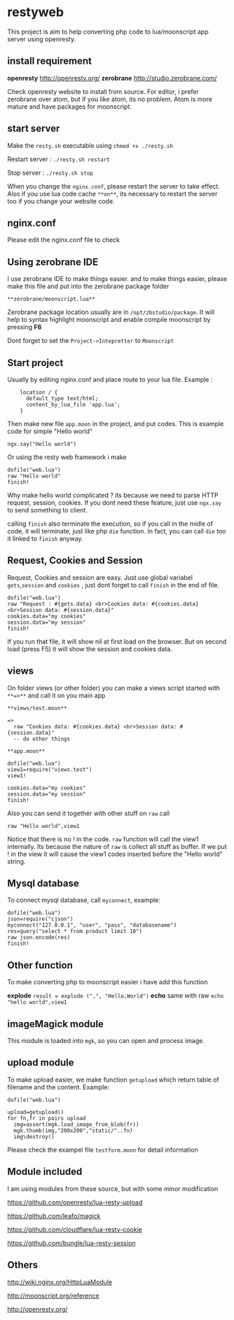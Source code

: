 # restyweb
This project is aim to help converting php code to lua/moonscript app server using openresty.
## install requirement
**openresty** http://openresty.org/
**zerobrane** http://studio.zerobrane.com/

Check openresty website to install from source. For editor, i prefer zerobrane over atom, but if you like atom, its no problem. Atom is more mature and have packages for moonscript.

## start server
Make the `resty.sh` executable using `chmod +x ./resty.sh`

Restart server : `./resty.sh restart`

Stop server : `./resty.sh stop`


When you change the `nginx.conf`, please restart the server to take effect. Also if you use lua code cache `**on**`, its necessary to restart the server too if you change your website code.

## nginx.conf
Please edit the nginx.conf file to check

## Using zerobrane IDE
I use zerobrane IDE to make things easier. and to make things easier, please make this file and put into the zerobrane package folder

`**zerobrane/moonscript.lua**`

Zerobrane package location usually are in `/opt/zbstudio/package`. It will help to syntax highlight moonscript and enable compile moonscript by pressing **F6**

Dont forget to set the `Project->Intepretter` to `Moonscript`

## Start project
Usually by editing nginx.conf and place route to your lua file. Example :

```
    location / {
      default_type text/html;
      content_by_lua_file 'app.lua';
    }
```

Then make new file `app.moon` in the project, and put codes. This is example code for simple "Hello world"

```
ngx.say("Hello world")
```

Or using the resty web framework i make

```
dofile("web.lua")
raw "Hello world"
finish!
```

Why make hello world complicated ? its because we need to parse HTTP request, session, cookies. If you dont need these feature, just use `ngx.say` to send something to client.

calling `finish` also terminate the execution, so if you call in the midle of code, it will terminate, just like php `die` function. In fact, you can call `die` too it linked to `finish` anyway.

## Request, Cookies and Session
Request, Cookies and session are easy. Just use global variabel `gets`,`session` and `cookies` , just dont forget to call `finish` in the end of file.

```
dofile("web.lua")
raw "Request : #{gets.data} <br>Cookies data: #{cookies.data} <br>Session data: #{session.data}"
cookies.data="my cookies"
session.data="my session"
finish!
```

If you run that file, it will show nil at first load on the browser. But on second load (press F5) it will show the session and cookies data.

## views
On folder views (or other folder) you can make a views script started with `**=>**` and call it on you main app

`**views/test.moon**`
```
=>
  raw "Cookies data: #{cookies.data} <br>Session data: #{session.data}"
  -- do other things	
```

`**app.moon**`
```
dofile("web.lua")
view1=require("views.test")
view1!

cookies.data="my cookies"
session.data="my session"
finish!
```

Also you can send it together with other stuff on `raw` call

```
raw "Hello world",view1
```

Notice that there is no ! in the code. `raw` function will call the view1 internally. Its because the nature of `raw` is collect all stuff as buffer. 
If we put ! in the view it will cause the view1 codes inserted before the "Hello world" string.

## Mysql database
To connect mysql database, call `myconnect`, example:

```
dofile("web.lua")
json=require("cjson")
myconnect("127.0.0.1", "user", "pass", "databasename")
res=query("select * from product limit 10")
raw json.encode(res)
finish!
```

## Other function
To make converting php to moonscript easier i have add this function

**explode**
`result = explode (",", "Hello,World")`
**echo** same with raw `echo "hello world",view1`


## imageMagick module
This module is loaded into `mgk`, so you can open and process image.

## upload module
To make upload easier, we make function `getupload` which return table of filename and the content. Example:

```
dofile("web.lua")

upload=getupload()
for fn,fr in pairs upload
  img=assert(mgk.load_image_from_blob(fr))
  mgk.thumb(img,"200x200","static/"..fn)
  img\destroy() 
```

Please check the exampel file `testform.moon` for detail information

## Module included
I am using modules from these source, but with some minor modification

https://github.com/openresty/lua-resty-upload

https://github.com/leafo/magick

https://github.com/cloudflare/lua-resty-cookie

https://github.com/bungle/lua-resty-session

## Others
http://wiki.nginx.org/HttpLuaModule

http://moonscript.org/reference


http://openresty.org/
